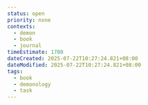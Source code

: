 ```yaml
---
status: open
priority: none
contexts:
  - demon
  - book
  - journal
timeEstimate: 1780
dateCreated: 2025-07-22T10:27:24.821+08:00
dateModified: 2025-07-22T10:27:24.821+08:00
tags:
  - book
  - demonology
  - task
---
```


